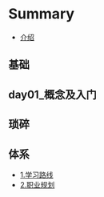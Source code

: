 # Summary

* [介绍](README.md)

## 基础

## day01\_概念及入门

## 琐碎

## 体系

* [1.学习路线](ti-xi/1xue-xi-lu-xian.md)
* [2.职业规划](ti-xi/2zhi-ye-gui-hua.md)

